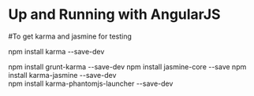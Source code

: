 # Up and Running with AngularJS

#To get karma and jasmine for testing


npm install karma --save-dev 

npm install grunt-karma --save-dev 
npm install jasmine-core --save
npm install karma-jasmine --save-dev  
npm install karma-phantomjs-launcher --save-dev
